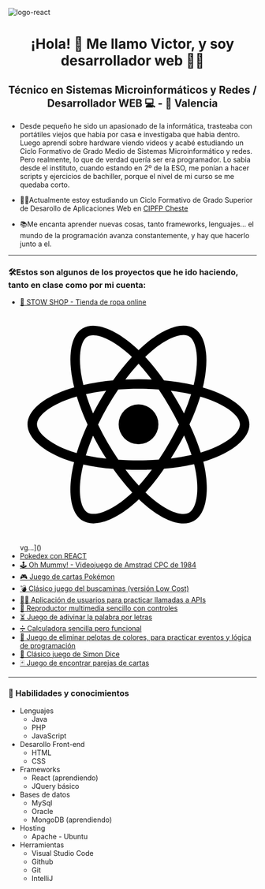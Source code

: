 ![logo-react](https://github.com/user-attachments/assets/25ee9db6-ed7d-4946-92ba-e29bd826e075)<h1 align="center">¡Hola! 👋 Me llamo Victor, y soy desarrollador web 👨‍💻</h1>
<h2 align="center">Técnico en Sistemas Microinformáticos y Redes / Desarrollador WEB 💻 - 📍 Valencia</h2>
<ul>
  <li>
    <p>Desde pequeño he sido un apasionado de la informática, trasteaba con portátiles viejos que habia por casa e investigaba que habia dentro. Luego aprendí sobre hardware viendo videos y acabé estudiando un Ciclo Formativo de Grado Medio de Sistemas Microinformático y redes. Pero realmente, lo que de verdad quería ser era programador. Lo sabia desde el instituto, cuando estando en 2º de la ESO, me ponían a hacer scripts y ejercicios de bachiller, porque el nivel de mi curso se me quedaba corto.</p>
  </li>
<li><p>👨‍🎓Actualmente estoy estudiando un Ciclo Formativo de Grado Superior de Desarollo de Aplicaciones Web en <a href="https://portal.edu.gva.es/fpcheste/">CIPFP Cheste</a></p></li>
<li><p>📚Me encanta aprender nuevas cosas, tanto frameworks, lenguajes... el mundo de la programación avanza constantemente, y hay que hacerlo junto a el.</p></li>
</ul>
<hr>
<h3>🛠Estos son algunos de los proyectos que he ido haciendo, tanto en clase como por mi cuenta:</h3>
<ul>
  <li><a href="https://stow.victorcorral.com">🛒 STOW SHOP - Tienda de ropa online</a></li><?xml version="1.0" encoding="utf-8"?><!-- Uploaded to: SVG Repo, www.svgrepo.com, Generator: SVG Repo Mixer Tools -->
<svg fill="#000000" width="800px" height="800px" viewBox="0 0 512 512" xmlns="http://www.w3.org/2000/svg"><title>ionicons-v5_logos</title><path d="M410.66,180.72h0q-7.67-2.62-15.45-4.88,1.29-5.25,2.38-10.56c11.7-56.9,4.05-102.74-22.06-117.83-25-14.48-66,.61-107.36,36.69q-6.1,5.34-11.95,11-3.9-3.76-8-7.36c-43.35-38.58-86.8-54.83-112.88-39.69-25,14.51-32.43,57.6-21.9,111.53q1.58,8,3.55,15.93c-6.15,1.75-12.09,3.62-17.77,5.6C48.46,198.9,16,226.73,16,255.59c0,29.82,34.84,59.72,87.77,77.85q6.44,2.19,13,4.07Q114.64,346,113,354.68c-10,53-2.2,95.07,22.75,109.49,25.77,14.89,69-.41,111.14-37.31q5-4.38,10-9.25,6.32,6.11,13,11.86c40.8,35.18,81.09,49.39,106,34.93,25.75-14.94,34.12-60.14,23.25-115.13q-1.25-6.3-2.88-12.86,4.56-1.35,8.93-2.79c55-18.27,90.83-47.81,90.83-78C496,226.62,462.5,198.61,410.66,180.72Zm-129-81.08c35.43-30.91,68.55-43.11,83.65-34.39h0c16.07,9.29,22.32,46.75,12.22,95.88q-1,4.8-2.16,9.57a487.83,487.83,0,0,0-64.18-10.16,481.27,481.27,0,0,0-40.57-50.75Q276,104.57,281.64,99.64ZM157.73,280.25q6.51,12.6,13.61,24.89,7.23,12.54,15.07,24.71a435.28,435.28,0,0,1-44.24-7.13C146.41,309,151.63,294.75,157.73,280.25Zm0-48.33c-6-14.19-11.08-28.15-15.25-41.63,13.7-3.07,28.3-5.58,43.52-7.48q-7.65,11.94-14.72,24.23T157.7,231.92Zm10.9,24.17q9.48-19.77,20.42-38.78h0q10.93-19,23.27-37.13c14.28-1.08,28.92-1.65,43.71-1.65s29.52.57,43.79,1.66q12.21,18.09,23.13,37t20.69,38.6Q334,275.63,323,294.73h0q-10.91,19-23,37.24c-14.25,1-29,1.55-44,1.55s-29.47-.47-43.46-1.38q-12.43-18.19-23.46-37.29T168.6,256.09ZM340.75,305q7.25-12.58,13.92-25.49h0a440.41,440.41,0,0,1,16.12,42.32A434.44,434.44,0,0,1,326,329.48Q333.62,317.39,340.75,305Zm13.72-73.07q-6.64-12.65-13.81-25h0q-7-12.18-14.59-24.06c15.31,1.94,30,4.52,43.77,7.67A439.89,439.89,0,0,1,354.47,231.93ZM256.23,124.48h0a439.75,439.75,0,0,1,28.25,34.18q-28.35-1.35-56.74,0C237.07,146.32,246.62,134.87,256.23,124.48ZM145.66,65.86c16.06-9.32,51.57,4,89,37.27,2.39,2.13,4.8,4.36,7.2,6.67A491.37,491.37,0,0,0,201,160.51a499.12,499.12,0,0,0-64.06,10q-1.83-7.36-3.3-14.82h0C124.59,109.46,130.58,74.61,145.66,65.86ZM122.25,317.71q-6-1.71-11.85-3.71c-23.4-8-42.73-18.44-56-29.81C42.52,274,36.5,263.83,36.5,255.59c0-17.51,26.06-39.85,69.52-55q8.19-2.85,16.52-5.21a493.54,493.54,0,0,0,23.4,60.75A502.46,502.46,0,0,0,122.25,317.71Zm111.13,93.67c-18.63,16.32-37.29,27.89-53.74,33.72h0c-14.78,5.23-26.55,5.38-33.66,1.27-15.14-8.75-21.44-42.54-12.85-87.86q1.53-8,3.5-16a480.85,480.85,0,0,0,64.69,9.39,501.2,501.2,0,0,0,41.2,51C239.54,405.83,236.49,408.65,233.38,411.38Zm23.42-23.22c-9.72-10.51-19.42-22.14-28.88-34.64q13.79.54,28.08.54c9.78,0,19.46-.21,29-.64A439.33,439.33,0,0,1,256.8,388.16Zm124.52,28.59c-2.86,15.44-8.61,25.74-15.72,29.86-15.13,8.78-47.48-2.63-82.36-32.72-4-3.44-8-7.13-12.07-11a484.54,484.54,0,0,0,40.23-51.2,477.84,477.84,0,0,0,65-10.05q1.47,5.94,2.6,11.64h0C383.81,377.58,384.5,399.56,381.32,416.75Zm17.4-102.64h0c-2.62.87-5.32,1.71-8.06,2.53a483.26,483.26,0,0,0-24.31-60.94,481.52,481.52,0,0,0,23.36-60.06c4.91,1.43,9.68,2.93,14.27,4.52,44.42,15.32,71.52,38,71.52,55.43C475.5,274.19,446.23,298.33,398.72,314.11Z"/><path d="M256,298.55a43,43,0,1,0-42.86-43A42.91,42.91,0,0,0,256,298.55Z"/></svg>vg…]()

  <li><a href="https://daw.victorcorral.com/pokemon/">
Pokedex con REACT</a></li>
  <li><a href="https://daw.victorcorral.com/ohMummy">🕹 Oh Mummy! - Videojuego de Amstrad CPC de 1984</a></li>
  <li><a href="https://daw.victorcorral.com/combate-cartas-pokemon">🎮 Juego de cartas Pokémon</a></li>
  <li><a href="https://daw.victorcorral.com/buscaminas">💣 Clásico juego del buscaminas (versión Low Cost)</a></li>
  <li><a href="https://daw.victorcorral.com/fetch-usuarios">🙍‍♂️ Aplicación de usuarios para practicar llamadas a APIs</a></li>
  <li><a href="https://daw.victorcorral.com/reproductor-multimedia">🎥 Reproductor multimedia sencillo con controles</a></li>
  <li><a href="https://daw.victorcorral.com/AdivinaPalabra">⏳ Juego de adivinar la palabra por letras</a></li>
  <li><a href="https://daw.victorcorral.com/calculadora">➗ Calculadora sencilla pero funcional</a></li>
  <li><a href="https://daw.victorcorral.com/eliminar-pelotas">🎯 Juego de eliminar pelotas de colores, para practicar eventos y lógica de programación</a></li>
  <li><a href="https://daw.victorcorral.com/simon-dice">📏 Clásico juego de Simon Dice</a></li>
  <li><a href="https://daw.victorcorral.com/pareja-cartas">🃏 Juego de encontrar parejas de cartas</a></li>

</ul>
<hr>
<h3>🧠 Habilidades y conocimientos</h3>
<ul>
  <li>Lenguajes
    <ul>
      <li>Java</li>
      <li>PHP</li>
      <li>JavaScript</li>
    </ul>
  </li>
  <li>Desarollo Front-end
    <ul>
      <li>HTML</li>
      <li>CSS</li>
    </ul>
  </li>
      <li>Frameworks
    <ul>
      <li>React (aprendiendo)</li>
      <li>JQuery básico</li>
    </ul>
  </li>
        <li>Bases de datos
          <ul>
            <li>MySql</li>
            <li>Oracle</li>
            <li>MongoDB (aprendiendo)</li>
          </ul>
  </li>
    <li>Hosting
    <ul>
      <li>Apache - Ubuntu</li>
    </ul>
  </li>
      <li>Herramientas
    <ul>
      <li>Visual Studio Code</li>
      <li>Github</li>
      <li>Git</li>
      <li>IntelliJ</li>
    </ul>
  </li>
</ul>
